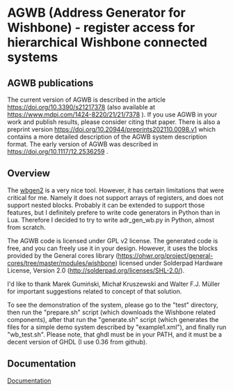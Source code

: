 # AGWB (Address Generator for Wishbone) - register access for hierarchical Wishbone connected systems

## AGWB publications

The current version of AGWB is described in the article https://doi.org/10.3390/s21217378 (also available at https://www.mdpi.com/1424-8220/21/21/7378 ).
If you use AGWB in your work and publish results, please consider citing that paper.
There is also a preprint version  https://doi.org/10.20944/preprints202110.0098.v1 which contains a more detailed description of the AGWB system description format.
The early version of AGWB was described in https://doi.org/10.1117/12.2536259 .

## Overview

The [wbgen2](https://www.ohwr.org/projects/wishbone-gen/wiki/wbgen2-documentation) is a very nice tool. However, it has certain limitations that were critical for me. Namely it does not support arrays of registers, and does not support nested blocks. Probably it can be extended to support those features, but I definitely prefere to write code generators in Python than in Lua. Therefore I decided to try to write adr\_gen\_wb.py in Python, almost from scratch.

The AGWB code is licensed under GPL v2 license.
The generated code is free, and you can freely use it in your design. However, it uses the blocks provided by the General cores library (https://ohwr.org/project/general-cores/tree/master/modules/wishbone) licensed under Solderpad Hardware License, Version 2.0 (http://solderpad.org/licenses/SHL-2.0/).

I'd like to thank Marek Gumiński, Michał Kruszewski and Walter F.J. Müller for important suggestions related to concept of that solution.

To see the demonstration of the system, please go to the "test" directory, then run the "prepare.sh" script (which downloads the Wishbone related components), after that run the "generate.sh" script (which generates the files for a simple demo system described by "example1.xml"), and finally run "wb_test.sh".
Please note, that ghdl must be in your PATH, and it must be a decent version of GHDL (I use 0.36 from github).

## Documentation

[Documentation](https://agwb.readthedocs.io/en/latest/index.html)
